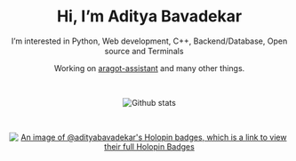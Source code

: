 
<div align="center">

# Hi, I’m Aditya Bavadekar

I’m interested in Python, Web development, C++, Backend/Database, Open source and Terminals <img src="https://skillicons.dev/icons?i=linux" width="15" />
 
Working on [aragot-assistant](https://www.youtube.com/watch?v=kcA6S0o8XcA) and many other things.

<!---
AdityaBavadekar/AdityaBavadekar is a ✨ special ✨ repository because its `README.md` (this file) appears on your GitHub profile.
You can click the Preview link to take a look at your changes.
--->


<br/>


<p align="center">
  <picture>
    <source media="(prefers-color-scheme: dark)" srcset="https://github-readme-stats.vercel.app/api?username=adityabavadekar&theme=github_dark&include_all_commits=true&count_private=true&show_icons=true" />
    <source media="(prefers-color-scheme: light)" srcset="https://github-readme-stats.vercel.app/api?username=adityabavadekar&theme=default&include_all_commits=true&count_private=true&show_icons=true" />
    <img align="center" src="https://github-readme-stats.vercel.app/api?username=adityabavadekar&include_all_commits=true&count_private=true&show_icons=true" alt="Github stats" />
  </picture>
</p>

<!--<p align="center">
  <picture>
    <source media="(prefers-color-scheme: dark)" srcset="https://github-readme-stats.vercel.app/api/top-langs/?username=adityabavadekar&layout=compact&theme=github_dark&hide_progress=true" />
    <source media="(prefers-color-scheme: light)" srcset="https://github-readme-stats.vercel.app/api/top-langs/?username=adityabavadekar&layout=compact&theme=default&hide_progress=true" />
    <img align="center" src="https://github-readme-stats.vercel.app/api/top-langs/?username=adityabavadekar&layout=compact" alt="Top Langs" />
  </picture>
</p>-->
<br/>


[![An image of @adityabavadekar's Holopin badges, which is a link to view their full Holopin Badges](https://holopin.me/adityabavadekar)](https://holopin.io/@adityabavadekar)

</div>
